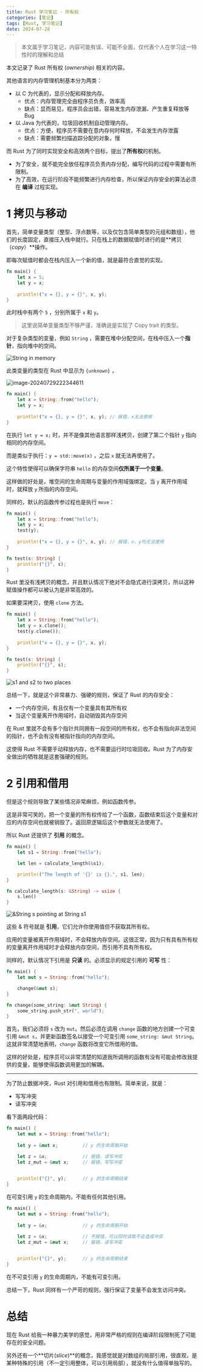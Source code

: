 ```yaml
---
title: Rust 学习笔记 - 所有权
categories: [笔记]
tags: [Rust, 学习笔记]
date: 2024-07-28
---
```


> 本文属于学习笔记，内容可能有误、可能不全面，仅代表个人在学习这一特性时的理解和总结

本文记录了 Rust 所有权 (*ownership*) 相关的内容。

<!--more-->



其他语言的内存管理机制基本分为两类：

- 以 C 为代表的，显示分配和释放内存。
    - 优点：内存管理完全由程序员负责，效率高
    - 缺点：显而易见，程序员会出错，容易发生内存泄漏、产生重复释放等Bug
- 以 Java 为代表的，垃圾回收机制自动管理内存。
    - 优点：方便，程序员不需要在意内存何时释放，不会发生内存泄露
    - 缺点：需要频繁扫描追踪分配的对象，慢




 而 Rust 为了同时实现安全和高效两个目标，提出了**所有权**的机制。

- 为了安全，就不能完全放任程序员负责内存分配，编写代码的过程中需要有所限制。
- 为了高效，在运行阶段不能频繁进行内存检查，所以保证内存安全的算法必须在 **编译** 过程实现。



# 1 拷贝与移动

首先，简单变量类型（整型、浮点数等，以及仅包含简单类型的元组和数组），他们的长度固定，直接压入栈中就行。只在栈上的数据赋值时进行的是**拷贝（*copy*）**操作。

即每次赋值时都会在栈内压入一个新的值，就是最符合直觉的实现。

```rust
fn main() {
    let x = 5;
    let y = x;
    
    println!("x = {}, y = {}", x, y);
}
```

此时栈中有两个 `5` ，分别所属于 `x` 和 `y`。

> 这里说简单变量类型不够严谨，准确说是实现了 Copy trait 的类型。



对于复杂类型的变量，例如 `String` ，需要在堆中分配空间，在栈中压入一个**指针**，指向堆中的空间。

![String in memory](./3-所有权/202407292226831.svg)

此类变量的类型在 Rust 中显示为 `{unknown}` ，

![image-20240729222344611](./3-所有权/202407292223784.png)



```rust
fn main() {
    let x = String::from("hello");
    let y = x;
    
    println!("x = {}, y = {}", x, y); // 报错，x无法使用
}
```

在执行 `let y = x;` 时，并不是像其他语言那样浅拷贝，创建了第二个指针 `y` 指向相同的内存空间。

而是类似于执行：`y = std::move(x)` ，之后 `x` 就无法再使用了。

这个特性使得可以确保字符串 `hello` 的内存空间**仅所属于一个变量**。

这样做的好处是，堆空间的生命周期与变量的作用域强绑定。当 `y` 离开作用域时，就释放 `y` 所指的内存空间。

同样的，默认的函数传参过程也是执行 `move`：

```rust
fn main() {
    let x = String::from("hello");
    let y = x;
    test(y);
    
    println!("x = {}, y = {}", x, y); // 报错，x、y均无法使用
}

fn test(s: String) {
    println!("{}", s);
}
```



Rust 里没有浅拷贝的概念，并且默认情况下绝对不会隐式进行深拷贝，所以这种赋值操作都可以被认为是非常高效的。

如果要深拷贝，使用 `clone` 方法。

```rust
fn main() {
    let x = String::from("hello");
    let y = x.clone();
    test(y.clone());
    
    println!("x = {}, y = {}", x, y); 
}

fn test(s: String) {
    println!("{}", s);
}
```

![s1 and s2 to two places](./3-所有权/202407292253395-2850267.svg)





总结一下，就是这个非常暴力、强硬的规则，保证了 Rust 的内存安全：

- 一个内存空间，有且仅有一个变量具有其所有权
- 当这个变量离开作用域时，自动销毁其内存空间

在 Rust 里就不会有多个指针共同拥有一段空间的所有权，也不会有指向非法空间的指针，也不会有没有被指针指向的内存空间。

这使得 Rust 不需要手动释放内存，也不需要运行时垃圾回收。Rust 为了内存安全做出的牺牲就是这套强硬的规则。



# 2 引用和借用

但是这个规则导致了某些情况非常麻烦，例如函数传参。

这是非常可笑的，把一个变量的所有权传给了一个函数，函数结束后这个变量和对应的内存空间也就被销毁了。返回原逻辑后这个参数就无法使用了。



 所以 Rust 还提供了 **引用** 的概念。

```rust
fn main() {
    let s1 = String::from("hello");

    let len = calculate_length(&s1);

    println!("The length of '{}' is {}.", s1, len);
}

fn calculate_length(s: &String) -> usize {
    s.len()
}
```

![&String s pointing at String s1](./3-所有权/202407292254851.svg)

这些 & 符号就是 **引用**，它们允许你使用值但不获取其所有权。

应用的变量被离开作用域时，不会释放内存空间。这很正常，因为只有具有所有权的变量离开作用域时才会释放内存空间，而引用不具有所有权。



同样的，默认情况下引用是 **只读** 的。必须显示的规定引用的 **可写** 性：

```rust
fn main() {
    let mut s = String::from("hello");

    change(&mut s);
}

fn change(some_string: &mut String) {
    some_string.push_str(", world");
}
```

首先，我们必须将 `s` 改为 `mut`。然后必须在调用 `change` 函数的地方创建一个可变引用 `&mut s`，并更新函数签名以接受一个可变引用 `some_string: &mut String`。这就非常清楚地表明，`change` 函数将改变它所借用的值。



这样的好处是，程序员可以非常清楚的知道我所调用的函数有没有可能会修改我提供的变量，能够使得函数调用更加的解耦。



---

为了防止数据冲突，Rust 对引用和借用也有限制。简单来说，就是：

- 写写冲突
- 读写冲突



看下面两段代码：

```rust
fn main() {
    let mut x = String::from("hello");
    
    let y = &mut x; 		// y 的生命周期开始

    let z = &x;				// 报错，读写冲突
    let z_mut = &mut x;		// 报错，写写冲突

    
    println!("{}", y);		// y 的生命周期结束
}
```

在可变引用 `y` 的生命周期内，不能有任何其他引用。



```rust
fn main() {
    let mut x = String::from("hello");
    
    let y = &x; 			// y 的生命周期开始

    let z = &x;				// 不报错，可以同时读取不会造成冲突
    let z_mut = &mut x;		// 报错，读写冲突

    
    println!("{}", y);		// y 的生命周期结束
}
```

在不可变引用 `y` 的生命周期内，不能有可变引用。



总结一下，Rust 同样有一个严苛的规则，强行保证了变量不会发生访问冲突。



# 总结

现在 Rust 给我一种暴力美学的感觉，用非常严格的规则在编译阶段限制死了可能存在的安全问题。



另外还有一个**切片(*slice*)**的概念，我感觉就是对数组的局部引用，很直观，是某种特殊的引用（不一定引用整体，可以引用局部），就没有什么值得单独写的。

